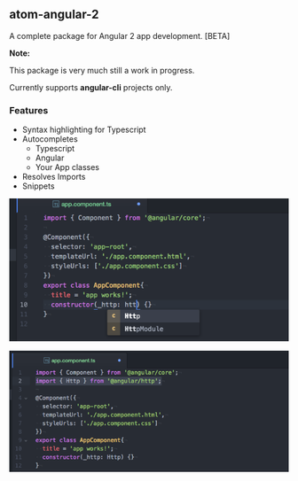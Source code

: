 ## atom-angular-2
A complete package for Angular 2 app development. [BETA]

**Note:**

This package is very much still a work in progress.

Currently supports **angular-cli** projects only.

### Features
* Syntax highlighting for Typescript
* Autocompletes
  - Typescript
  - Angular
  - Your App classes
* Resolves Imports
* Snippets

![Autocomplete](/docs/img/autocomplete1.png?raw=true "Autocomplete")

![Resolves Imports](/docs/img/autocomplete2.png?raw=true "Resolves Imports")
